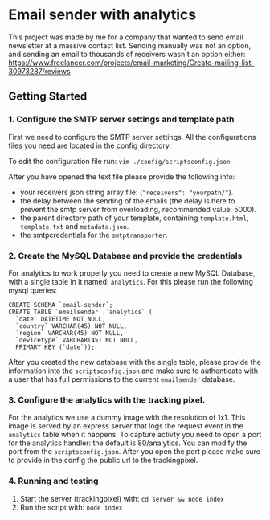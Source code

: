 # Email sender with analytics
This project was made by me for a company that wanted to send email newsletter at a massive contact list. Sending manually was not an option, and sending an email to thousands of receivers wasn't an option either: https://www.freelancer.com/projects/email-marketing/Create-mailing-list-30973287/reviews 

## Getting Started
### 1. Configure the SMTP server settings and template path
First we need to configure the SMTP server settings. All the configurations files you need are located in the config directory.

To edit the configuration file run:
`vim ./config/scriptsconfig.json` 

After you have opened the text file please provide the following info:
- your receivers json string array file: (`"receivers": "yourpath/"`).  
- the delay between the sending of the emails (the delay is here to prevent the smtp server from overloading, recommended value: 5000).
- the parent directory path of your template, containing `template.html`, `template.txt` and `metadata.json`.
- the smtpcredentials for the `smtptransporter`.

### 2. Create the MySQL Database and provide the credentials
For analytics to work properly you need to create a new MySQL Database, with a single table in it named: `analytics`. For this please run the following mysql queries:
```
CREATE SCHEMA `email-sender`;
CREATE TABLE `emailsender`.`analytics` (
  `date` DATETIME NOT NULL,
  `country` VARCHAR(45) NOT NULL,
  `region` VARCHAR(45) NOT NULL,
  `devicetype` VARCHAR(45) NOT NULL,
  PRIMARY KEY (`date`));
```
After you created the new database with the single table, please provide the information into the `scriptsconfig.json` and make sure to authenticate with a user that has full permissions to the current `emailsender` database.

### 3. Configure the analytics with the tracking pixel.
For the analytics we use a dummy image with the resolution of 1x1. This image is served by an express server that logs the request event in the `analytics` table when it happens. To capture activty you need to open a port for the analytics handler: the default is 80/analytics. You can modify the port from the `scriptsconfig.json`. After you open the port please make sure to provide in the config the public url to the trackingpixel.

### 4. Running and testing
1. Start the server (trackingpixel) with: `cd server && node index`
2. Run the script with: `node index`